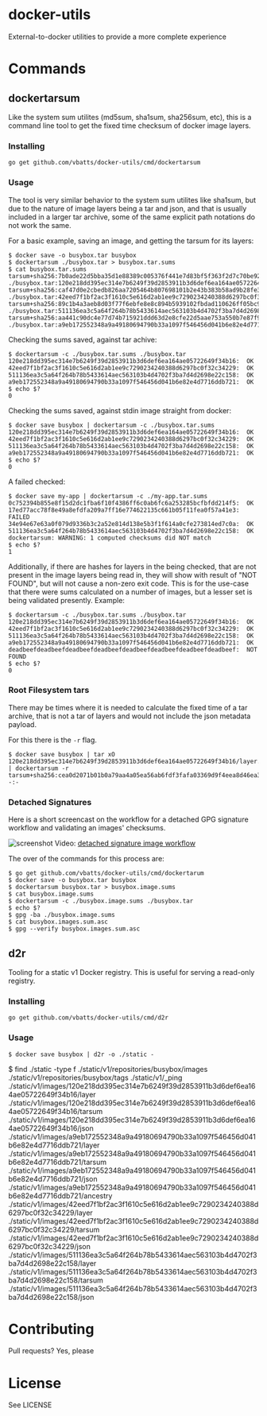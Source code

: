 # docker-utils

External-to-docker utilities to provide a more complete experience


# Commands

## dockertarsum

Like the system sum utilites (md5sum, sha1sum, sha256sum, etc), this is a
command line tool to get the fixed time checksum of docker image layers.

### Installing

	go get github.com/vbatts/docker-utils/cmd/dockertarsum

### Usage

The tool is very similar behavior to the system sum utilites like sha1sum, but
due to the nature of image layers being a tar and json, and that is usually
included in a larger tar archive, some of the same explicit path notations do
not work the same.

For a basic example, saving an image, and getting the tarsum for its layers:

	$ docker save -o busybox.tar busybox
	$ dockertarsum ./busybox.tar > busybox.tar.sums
	$ cat busybox.tar.sums
	tarsum+sha256:7b0ade22d5bba35d1e88389c005376f441e7d83bf5f363f2d7c70be9286163aa  ./busybox.tar:120e218dd395ec314e7b6249f39d2853911b3d6def6ea164ae05722649f34b16
	tarsum+sha256:caf47d0e2cbedb826aa7205464b807698101b2e43b383b58ad9b28fe3a31499e  ./busybox.tar:42eed7f1bf2ac3f1610c5e616d2ab1ee9c7290234240388d6297bc0f32c34229
	tarsum+sha256:89c1b4a3aeb8d03f77f6ebfe8e8c894b5939102fbdad110626ff05bc94a94d56  ./busybox.tar:511136ea3c5a64f264b78b5433614aec563103b4d4702f3ba7d4d2698e22c158
	tarsum+sha256:aa441c90dc4e77d74b715921ddd63d2e8cfe22d5aae753a550b7e87f9010fee4  ./busybox.tar:a9eb172552348a9a49180694790b33a1097f546456d041b6e82e4d7716ddb721

Checking the sums saved, against tar achive:

	$ dockertarsum -c ./busybox.tar.sums ./busybox.tar
	120e218dd395ec314e7b6249f39d2853911b3d6def6ea164ae05722649f34b16:  OK
	42eed7f1bf2ac3f1610c5e616d2ab1ee9c7290234240388d6297bc0f32c34229:  OK
	511136ea3c5a64f264b78b5433614aec563103b4d4702f3ba7d4d2698e22c158:  OK
	a9eb172552348a9a49180694790b33a1097f546456d041b6e82e4d7716ddb721:  OK
	$ echo $?
	0

Checking the sums saved, against stdin image straight from docker:

	$ docker save busybox | dockertarsum -c ./busybox.tar.sums
	120e218dd395ec314e7b6249f39d2853911b3d6def6ea164ae05722649f34b16:  OK
	42eed7f1bf2ac3f1610c5e616d2ab1ee9c7290234240388d6297bc0f32c34229:  OK
	511136ea3c5a64f264b78b5433614aec563103b4d4702f3ba7d4d2698e22c158:  OK
	a9eb172552348a9a49180694790b33a1097f546456d041b6e82e4d7716ddb721:  OK
	$ echo $?
	0

A failed checked:

	$ docker save my-app | dockertarsum -c ./my-app.tar.sums
	0c752394b855e8f15d2dc1fba6f10f4386ff6c0ab6fc6a253285bcfbfdd214f5:  OK
	17ed77acc78f8e49a8efdfa209a7ff16e774622135c661b05f11fea0f57a41e3:  FAILED
	34e94e67e63a0f079d9336b3c2a52e814d138e5b3f1f614a0cfe273814ed7c0a:  OK
	511136ea3c5a64f264b78b5433614aec563103b4d4702f3ba7d4d2698e22c158:  OK
	dockertarsum: WARNING: 1 computed checksums did NOT match
	$ echo $?
	1

Additionally, if there are hashes for layers in the being checked, that are not
present in the image layers being read in, they will show with result of "NOT
FOUND", but will not cause a non-zero exit code. This is for the use-case that
there were sums calculated on a number of images, but a lesser set is being
validated presently.
Example:

	$ dockertarsum -c ./busybox.tar.sums ./busybox.tar 
	120e218dd395ec314e7b6249f39d2853911b3d6def6ea164ae05722649f34b16:  OK
	42eed7f1bf2ac3f1610c5e616d2ab1ee9c7290234240388d6297bc0f32c34229:  OK
	511136ea3c5a64f264b78b5433614aec563103b4d4702f3ba7d4d2698e22c158:  OK
	a9eb172552348a9a49180694790b33a1097f546456d041b6e82e4d7716ddb721:  OK
	deadbeefdeadbeefdeadbeefdeadbeefdeadbeefdeadbeefdeadbeefdeadbeef:  NOT FOUND
	$ echo $?
	0

### Root Filesystem tars

There may be times where it is needed to calculate the fixed time of a tar
archive, that is not a tar of layers and would not include the json metadata
payload.

For this there is the `-r` flag.

	$ docker save busybox | tar xO 120e218dd395ec314e7b6249f39d2853911b3d6def6ea164ae05722649f34b16/layer.tar | dockertarsum -r
	tarsum+sha256:cea0d2071b01b0a79aa4a05ea56ab6fdf3fafa03369d9f4eea8d46ea33c43e5f  -:-


### Detached Signatures

Here is a short screencast on the workflow for a detached GPG signature
workflow and validating an images' checksums.

![screenshot](http://vbatts.fedorapeople.org/docker/dockertarsum.png)
Video: [detached signature image workflow](http://vbatts.fedorapeople.org/docker/docker_image_signature-vbatts-07012014.webm)

The over of the commands for this process are:

	$ go get github.com/vbatts/docker-utils/cmd/dockertarum                         
	$ docker save -o busybox.tar busybox                                            
	$ dockertarsum busybox.tar > busybox.image.sums                                 
	$ cat busybox.image.sums                                                        
	$ dockertarsum -c ./busybox.image.sums ./busybox.tar                            
	$ echo $?                                                                       
	$ gpg -ba ./busybox.image.sums                                                  
	$ cat busybox.images.sum.asc                                                    
	$ gpg --verify busybox.images.sum.asc                                           

## d2r

Tooling for a static v1 Docker registry. This is useful for serving a read-only
registry.

### Installing

	go get github.com/vbatts/docker-utils/cmd/d2r

### Usage

	$ docker save busybox | d2r -o ./static -
  $ find ./static -type f
  ./static/v1/repositories/busybox/images
  ./static/v1/repositories/busybox/tags
  ./static/v1/_ping
  ./static/v1/images/120e218dd395ec314e7b6249f39d2853911b3d6def6ea164ae05722649f34b16/layer
  ./static/v1/images/120e218dd395ec314e7b6249f39d2853911b3d6def6ea164ae05722649f34b16/tarsum
  ./static/v1/images/120e218dd395ec314e7b6249f39d2853911b3d6def6ea164ae05722649f34b16/json
  ./static/v1/images/a9eb172552348a9a49180694790b33a1097f546456d041b6e82e4d7716ddb721/layer
  ./static/v1/images/a9eb172552348a9a49180694790b33a1097f546456d041b6e82e4d7716ddb721/tarsum
  ./static/v1/images/a9eb172552348a9a49180694790b33a1097f546456d041b6e82e4d7716ddb721/json
  ./static/v1/images/a9eb172552348a9a49180694790b33a1097f546456d041b6e82e4d7716ddb721/ancestry
  ./static/v1/images/42eed7f1bf2ac3f1610c5e616d2ab1ee9c7290234240388d6297bc0f32c34229/layer
  ./static/v1/images/42eed7f1bf2ac3f1610c5e616d2ab1ee9c7290234240388d6297bc0f32c34229/tarsum
  ./static/v1/images/42eed7f1bf2ac3f1610c5e616d2ab1ee9c7290234240388d6297bc0f32c34229/json
  ./static/v1/images/511136ea3c5a64f264b78b5433614aec563103b4d4702f3ba7d4d2698e22c158/layer
  ./static/v1/images/511136ea3c5a64f264b78b5433614aec563103b4d4702f3ba7d4d2698e22c158/tarsum
  ./static/v1/images/511136ea3c5a64f264b78b5433614aec563103b4d4702f3ba7d4d2698e22c158/json


# Contributing

Pull requests? Yes, please

# License

See LICENSE

